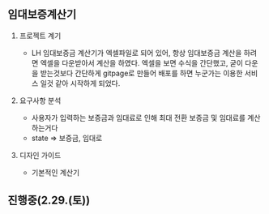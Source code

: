 ## 임대보증계산기

1. 프로젝트 계기
    - LH 임대보증금 계산기가 엑셀파일로 되어 있어, 항상 임대보증금 계산을 하려면 엑셀을 다운받아서 계산을 하였다. 엑셀을 보면 수식을 간단했고, 굳이 다운을 받는것보다 간단하게 gitpage로 만들어 배포를 하면 누군가는 이용한 서비스 일것 같아 시작하게 되었다.

2. 요구사항 분석
    - 사용자가 입력하는 보증금과 임대료로 인해 최대 전환 보증금 및 임대료를 계산하는거다
    - state => 보증금, 임대로

3. 디자인 가이드
    - 기본적인 계산기

## 진행중(2.29.(토))
